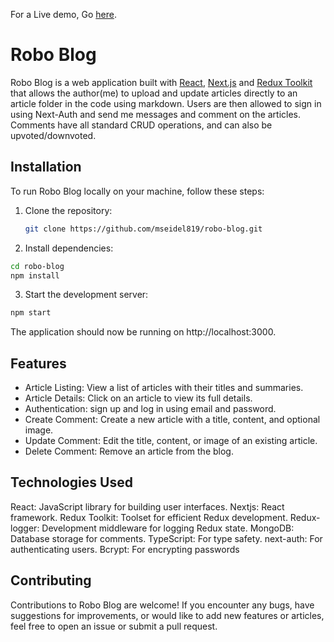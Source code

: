 For a Live demo, Go <a href="https://robo-blog.vercel.app/" target="_blank">here</a>.

# Robo Blog

Robo Blog is a web application built with [React](https://reactjs.org/), [Next.js](https://nextjs.org/) and [Redux Toolkit](https://redux-toolkit.js.org/) that allows the author(me) to upload and update articles directly to an article folder in the code using markdown. Users are then allowed to sign in using Next-Auth and send me messages and comment on the articles. Comments have all standard CRUD operations, and can also be upvoted/downvoted.

## Installation

To run Robo Blog locally on your machine, follow these steps:

1. Clone the repository:

   ```bash
   git clone https://github.com/mseidel819/robo-blog.git
   ```

2. Install dependencies:

```bash
cd robo-blog
npm install
```

3. Start the development server:

```bash
npm start
```

The application should now be running on http://localhost:3000.

## Features

- Article Listing: View a list of articles with their titles and summaries.
- Article Details: Click on an article to view its full details.
- Authentication: sign up and log in using email and password.
- Create Comment: Create a new article with a title, content, and optional image.
- Update Comment: Edit the title, content, or image of an existing article.
- Delete Comment: Remove an article from the blog.

## Technologies Used

React: JavaScript library for building user interfaces.
Nextjs: React framework.
Redux Toolkit: Toolset for efficient Redux development.
Redux-logger: Development middleware for logging Redux state.
MongoDB: Database storage for comments.
TypeScript: For type safety.
next-auth: For authenticating users.
Bcrypt: For encrypting passwords

## Contributing

Contributions to Robo Blog are welcome! If you encounter any bugs, have suggestions for improvements, or would like to add new features or articles, feel free to open an issue or submit a pull request.

